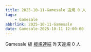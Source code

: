 ```yaml
---
title: 2025-10-11-Gamesale 違規 0 人
tags:
    - Gamesale
abbrlink: 2025-10-11-Gamesale
date: Gamesale-2025-10-11 12:00:00
---
```

Gamesale 板 [板規連結](https://www.ptt.cc/bbs/Gossiping/M.1637425085.A.07D.html)
昨天違規 0 人
